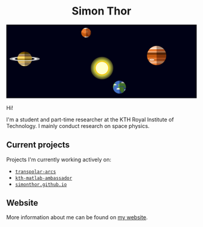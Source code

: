 <h1 align=center> Simon Thor </h1>

[![Website banner](https://github.com/simonthor/simonthor/blob/master/planets.png)](https://simonthor.github.io)

Hi!

I'm a student and part-time researcher at the KTH Royal Institute of Technology. I mainly conduct research on space physics.

## Current projects
Projects I'm currently working actively on: 
- [`transpolar-arcs`](https://github.com/simonthor/transpolar-arcs)
- [`kth-matlab-ambassador`](https://github.com/simonthor/kth-matlab-ambassador)
- [`simonthor.github.io`](https://github.com/simonthor/simonthor.github.io)

## Website
More information about me can be found on [my website](https://simonthor.github.io).
